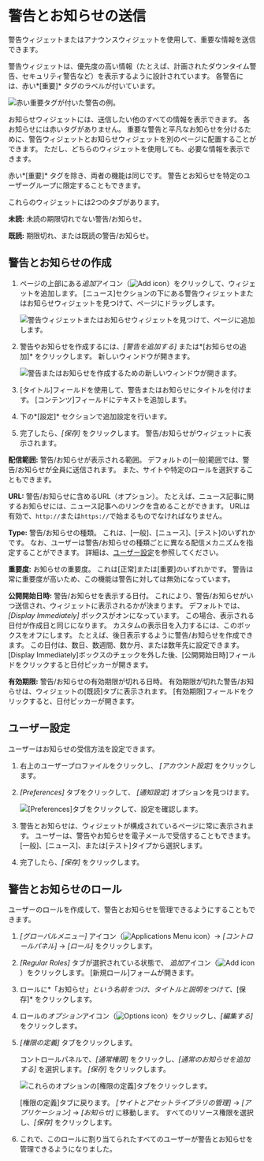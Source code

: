 # 警告とお知らせの送信

警告ウィジェットまたはアナウンスウィジェットを使用して、重要な情報を送信できます。

警告ウィジェットは、優先度の高い情報（たとえば、計画されたダウンタイム警告、セキュリティ警告など）を表示するように設計されています。 各警告には、赤い*[重要]* タグのラベルが付いています。

![赤い重要タグが付いた警告の例。](./sending-alerts-and-announcements/images/01.png)

お知らせウィジェットには、送信したい他のすべての情報を表示できます。 各お知らせには赤いタグがありません。 重要な警告と平凡なお知らせを分けるために、警告ウィジェットとお知らせウィジェットを別のページに配置することができます。 ただし、どちらのウィジェットを使用しても、必要な情報を表示できます。

赤い*[重要]* タグを除き、両者の機能は同じです。 警告とお知らせを特定のユーザーグループに限定することもできます。

これらのウィジェットには2つのタブがあります。

**未読:** 未読の期限切れでない警告/お知らせ。

**既読:** 期限切れ、または既読の警告/お知らせ。

## 警告とお知らせの作成

1.  ページの上部にある*追加*アイコン（![Add icon](../../images/icon-add-app.png)）をクリックして、ウィジェットを追加します。 [ニュース]セクションの下にある警告ウィジェットまたはお知らせウィジェットを見つけて、ページにドラッグします。

    ![警告ウィジェットまたはお知らせウィジェットを見つけて、ページに追加します。](./sending-alerts-and-announcements/images/02.png)

2.  警告やお知らせを作成するには、*[警告を追加する]* または*[お知らせの追加]* をクリックします。 新しいウィンドウが開きます。

    ![警告またはお知らせを作成するための新しいウィンドウが開きます。](./sending-alerts-and-announcements/images/03.png)

3.  [タイトル]フィールドを使用して、警告またはお知らせにタイトルを付けます。 [コンテンツ]フィールドにテキストを追加します。

4.  下の*[設定]* セクションで追加設定を行います。

5.  完了したら、*[保存]* をクリックします。 警告/お知らせがウィジェットに表示されます。

**配信範囲:** 警告/お知らせが表示される範囲。 デフォルトの[一般]範囲では、警告/お知らせが全員に送信されます。 また、サイトや特定のロールを選択することもできます。

**URL:** 警告/お知らせに含めるURL（オプション）。 たとえば、ニュース記事に関するお知らせには、ニュース記事へのリンクを含めることができます。 URLは有効で、`http://`または`https://`で始まるものでなければなりません。

**Type:** 警告/お知らせの種類。 これは、[一般]、[ニュース]、[テスト]のいずれかです。 なお、ユーザーは警告/お知らせの種類ごとに異なる配信メカニズムを指定することができます。 詳細は、[ユーザー設定](#user-configuration)を参照してください。

**重要度:** お知らせの重要度。 これは[正常]または[重要]のいずれかです。 警告は常に重要度が高いため、この機能は警告に対しては無効になっています。

**公開開始日時:** 警告/お知らせを表示する日付。 これにより、警告/お知らせがいつ送信され、ウィジェットに表示されるかが決まります。 デフォルトでは、*[Display Immediately]* ボックスがオンになっています。 この場合、表示される日付が作成日と同じになります。 カスタムの表示日を入力するには、このボックスをオフにします。 たとえば、後日表示するように警告/お知らせを作成できます。 この日付は、数日、数週間、数か月、または数年先に設定できます。 [Display Immediately]ボックスのチェックを外した後、[公開開始日時]フィールドをクリックすると日付ピッカーが開きます。

**有効期限:** 警告/お知らせの有効期限が切れる日時。 有効期限が切れた警告/お知らせは、ウィジェットの[既読]タブに表示されます。 [有効期限]フィールドをクリックすると、日付ピッカーが開きます。

## ユーザー設定

ユーザーはお知らせの受信方法を設定できます。

1.  右上のユーザープロファイルをクリックし、 *[アカウント設定]* をクリックします。

2.  *[Preferences]* タブをクリックして、 *[通知設定]* オプションを見つけます。

    ![[Preferences]タブをクリックして、設定を確認します。](./sending-alerts-and-announcements/images/06.png)

3.  警告とお知らせは、ウィジェットが構成されているページに常に表示されます。 ユーザーは、警告やお知らせを電子メールで受信することもできます。 [一般]、[ニュース]、または[テスト]タイプから選択します。

4.  完了したら、*[保存]* をクリックします。

## 警告とお知らせのロール

ユーザーのロールを作成して、警告とお知らせを管理できるようにすることもできます。

1.  *[グローバルメニュー]* アイコン（![Applications Menu icon](../../images/icon-applications-menu.png)）→ *[コントロールパネル]* → *[ロール]* をクリックします。

2.  *[Regular Roles]* タブが選択されている状態で、 *追加*アイコン（![Add icon](../../images/icon-add.png)）をクリックします。 [新規ロール]フォームが開きます。

3.  ロールに*「お知らせ」*という名前をつけ、タイトルと説明をつけて、*[保存]* をクリックします。

4.  ロールの*オプション*アイコン（![Options icon](../../images/icon-options.png)）をクリックし、*[編集する]* をクリックします。

5.  *[権限の定義]* タブをクリックします。

    コントロールパネルで、*[通常権限]* をクリックし、*[通常のお知らせを追加する]* を選択します。 *[保存]* をクリックします。

    ![これらのオプションの[権限の定義]タブをクリックします。](./sending-alerts-and-announcements/images/07.png)

    [権限の定義]タブに戻ります。 *[サイトとアセットライブラリの管理]* → *[アプリケーション]* → *[お知らせ]* に移動します。 すべてのリソース権限を選択し、*[保存]* をクリックします。

6.  これで、このロールに割り当てられたすべてのユーザーが警告とお知らせを管理できるようになりました。
